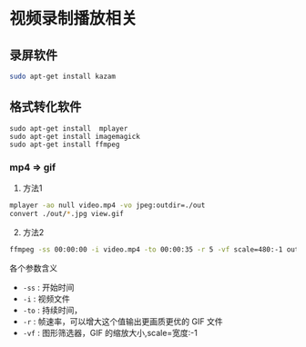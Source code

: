# 视频录制播放相关
## 录屏软件
```bash
sudo apt-get install kazam   
```
## 格式转化软件
```
sudo apt-get install  mplayer
sudo apt-get install imagemagick 
sudo apt-get install ffmpeg
```
### mp4 => gif
1. 方法1
```bash
mplayer -ao null video.mp4 -vo jpeg:outdir=./out
convert ./out/*.jpg view.gif
```
2. 方法2
```bash
ffmpeg -ss 00:00:00 -i video.mp4 -to 00:00:35 -r 5 -vf scale=480:-1 output.gif
```
各个参数含义
- `-ss` : 开始时间
- `-i` : 视频文件
- `-to` : 持续时间，
- `-r` : 帧速率，可以增大这个值输出更画质更优的 GIF 文件
- `-vf` : 图形筛选器，GIF 的缩放大小,scale=宽度:-1
